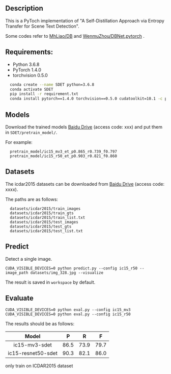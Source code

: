## Description
This is a PyToch implementation of "A Self-Distillation Approach via Entropy Transfer for Scene Text Detection". 

Some codes refer to [MhLiao/DB](https://github.com/MhLiao/DB) and [WenmuZhou/DBNet.pytorch](https://github.com/WenmuZhou/DBNet.pytorch) .

## Requirements:
- Python 3.6.8
- PyTorch 1.4.0
- torchvision 0.5.0

```bash
  conda create --name SDET python=3.6.8
  conda activate SDET
  pip install -r requirement.txt
  conda install pytorch==1.4.0 torchvision==0.5.0 cudatoolkit=10.1 -c pytorch
```

## Models
Download the trained models [Baidu Drive](https://pan.baidu.com) (access code: xxx) and put them in ```SDET/pretrain_model/```.

For example:
```
  pretrain_model/ic15_mv3_et_p0.865_r0.739_f0.797
  pretrain_model/ic15_r50_et_p0.903_r0.821_f0.860
```

## Datasets

The icdar2015 datasets can be downloaded from [Baidu Drive](https://pan.baidu.com) (access code: xxxx).

The paths are as follows: 
```
  datasets/icdar2015/train_images
  datasets/icdar2015/train_gts
  datasets/icdar2015/train_list.txt
  datasets/icdar2015/test_images
  datasets/icdar2015/test_gts
  datasets/icdar2015/test_list.txt
```



## Predict

Detect a single image.

```CUDA_VISIBLE_DEVICES=0 python predict.py --config ic15_r50 --image_path datasets/img_328.jpg --visualize```

The result is saved in `workspace` by default.


## Evaluate


```
CUDA_VISIBLE_DEVICES=0 python eval.py --config ic15_mv3
CUDA_VISIBLE_DEVICES=0 python eval.py --config ic15_r50
```

The results should be as follows:

|        Model       	| P 	| R 	| F 	| 
|:------------------:	|:---------:	|:------:	|:---------:	|
| ic15-mv3-sdet  |    86.5   	|  73.9  	|    79.7   	|       
| ic15-resnet50-sdet|    90.3  	|  82.1  	|    86.0   	|

only train on ICDAR2015 dataset

   

